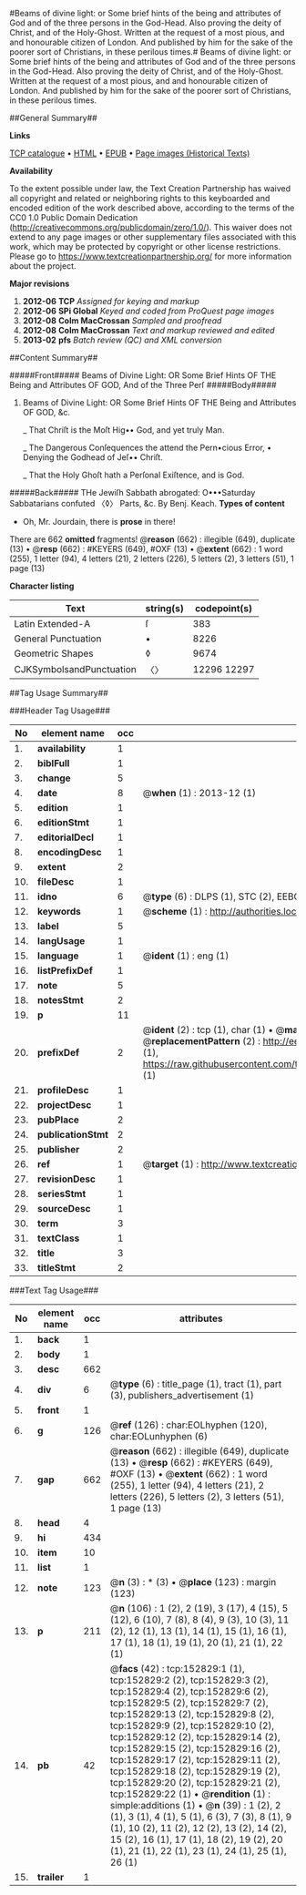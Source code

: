 #Beams of divine light: or Some brief hints of the being and attributes of God and of the three persons in the God-Head. Also proving the deity of Christ, and of the Holy-Ghost. Written at the request of a most pious, and and honourable citizen of London. And published by him for the sake of the poorer sort of Christians, in these perilous times.#
Beams of divine light: or Some brief hints of the being and attributes of God and of the three persons in the God-Head. Also proving the deity of Christ, and of the Holy-Ghost. Written at the request of a most pious, and and honourable citizen of London. And published by him for the sake of the poorer sort of Christians, in these perilous times.

##General Summary##

**Links**

[TCP catalogue](http://www.ota.ox.ac.uk/tcp/)  • 
[HTML](http://tei.it.ox.ac.uk/tcp/Texts-HTML/free/A76/A76281.html)  • 
[EPUB](http://tei.it.ox.ac.uk/tcp/Texts-EPUB/free/A76/A76281.epub) • 
[Page images (Historical Texts)](https://historicaltexts.jisc.ac.uk/eebo-99895454e)

**Availability**

To the extent possible under law, the Text Creation Partnership has waived all copyright and related or neighboring rights to this keyboarded and encoded edition of the work described above, according to the terms of the CC0 1.0 Public Domain Dedication (http://creativecommons.org/publicdomain/zero/1.0/). This waiver does not extend to any page images or other supplementary files associated with this work, which may be protected by copyright or other license restrictions. Please go to https://www.textcreationpartnership.org/ for more information about the project.

**Major revisions**

1. __2012-06__ __TCP__ *Assigned for keying and markup*
1. __2012-06__ __SPi Global__ *Keyed and coded from ProQuest page images*
1. __2012-08__ __Colm MacCrossan__ *Sampled and proofread*
1. __2012-08__ __Colm MacCrossan__ *Text and markup reviewed and edited*
1. __2013-02__ __pfs__ *Batch review (QC) and XML conversion*

##Content Summary##

#####Front#####
Beams of Divine Light: OR Some Brief Hints OF THE Being and Attributes OF GOD, And of the Three Perſ
#####Body#####

1. Beams of Divine Light: OR Some Brief Hints OF THE Being and Attributes OF GOD, &c.

    _ That Chriſt is the Moſt Hig•• God, and yet truly Man.

    _ The Dangerous Conſequences the attend the Pern•cious Error, • Denying the Godhead of Jeſ•• Chriſt.

    _ That the Holy Ghoſt hath a Perſonal Exiſtence, and is God.

#####Back#####
THe Jewiſh Sabbath abrogated: O•••Saturday Sabbatarians confuted 〈◊〉 Parts, &c. By Benj. Keach.
**Types of content**

  * Oh, Mr. Jourdain, there is **prose** in there!

There are 662 **omitted** fragments! 
 @__reason__ (662) : illegible (649), duplicate (13)  •  @__resp__ (662) : #KEYERS (649), #OXF (13)  •  @__extent__ (662) : 1 word (255), 1 letter (94), 4 letters (21), 2 letters (226), 5 letters (2), 3 letters (51), 1 page (13)

**Character listing**


|Text|string(s)|codepoint(s)|
|---|---|---|
|Latin Extended-A|ſ|383|
|General Punctuation|•|8226|
|Geometric Shapes|◊|9674|
|CJKSymbolsandPunctuation|〈〉|12296 12297|

##Tag Usage Summary##

###Header Tag Usage###

|No|element name|occ|attributes|
|---|---|---|---|
|1.|__availability__|1||
|2.|__biblFull__|1||
|3.|__change__|5||
|4.|__date__|8| @__when__ (1) : 2013-12 (1)|
|5.|__edition__|1||
|6.|__editionStmt__|1||
|7.|__editorialDecl__|1||
|8.|__encodingDesc__|1||
|9.|__extent__|2||
|10.|__fileDesc__|1||
|11.|__idno__|6| @__type__ (6) : DLPS (1), STC (2), EEBO-CITATION (1), PROQUEST (1), VID (1)|
|12.|__keywords__|1| @__scheme__ (1) : http://authorities.loc.gov/ (1)|
|13.|__label__|5||
|14.|__langUsage__|1||
|15.|__language__|1| @__ident__ (1) : eng (1)|
|16.|__listPrefixDef__|1||
|17.|__note__|5||
|18.|__notesStmt__|2||
|19.|__p__|11||
|20.|__prefixDef__|2| @__ident__ (2) : tcp (1), char (1)  •  @__matchPattern__ (2) : ([0-9\-]+):([0-9IVX]+) (1), (.+) (1)  •  @__replacementPattern__ (2) : http://eebo.chadwyck.com/downloadtiff?vid=$1&page=$2 (1), https://raw.githubusercontent.com/textcreationpartnership/Texts/master/tcpchars.xml#$1 (1)|
|21.|__profileDesc__|1||
|22.|__projectDesc__|1||
|23.|__pubPlace__|2||
|24.|__publicationStmt__|2||
|25.|__publisher__|2||
|26.|__ref__|1| @__target__ (1) : http://www.textcreationpartnership.org/docs/. (1)|
|27.|__revisionDesc__|1||
|28.|__seriesStmt__|1||
|29.|__sourceDesc__|1||
|30.|__term__|3||
|31.|__textClass__|1||
|32.|__title__|3||
|33.|__titleStmt__|2||


###Text Tag Usage###

|No|element name|occ|attributes|
|---|---|---|---|
|1.|__back__|1||
|2.|__body__|1||
|3.|__desc__|662||
|4.|__div__|6| @__type__ (6) : title_page (1), tract (1), part (3), publishers_advertisement (1)|
|5.|__front__|1||
|6.|__g__|126| @__ref__ (126) : char:EOLhyphen (120), char:EOLunhyphen (6)|
|7.|__gap__|662| @__reason__ (662) : illegible (649), duplicate (13)  •  @__resp__ (662) : #KEYERS (649), #OXF (13)  •  @__extent__ (662) : 1 word (255), 1 letter (94), 4 letters (21), 2 letters (226), 5 letters (2), 3 letters (51), 1 page (13)|
|8.|__head__|4||
|9.|__hi__|434||
|10.|__item__|10||
|11.|__list__|1||
|12.|__note__|123| @__n__ (3) : * (3)  •  @__place__ (123) : margin (123)|
|13.|__p__|211| @__n__ (106) : 1 (2), 2 (19), 3 (17), 4 (15), 5 (12), 6 (10), 7 (8), 8 (4), 9 (3), 10 (3), 11 (2), 12 (1), 13 (1), 14 (1), 15 (1), 16 (1), 17 (1), 18 (1), 19 (1), 20 (1), 21 (1), 22 (1)|
|14.|__pb__|42| @__facs__ (42) : tcp:152829:1 (1), tcp:152829:2 (2), tcp:152829:3 (2), tcp:152829:4 (2), tcp:152829:6 (2), tcp:152829:5 (2), tcp:152829:7 (2), tcp:152829:13 (2), tcp:152829:8 (2), tcp:152829:9 (2), tcp:152829:10 (2), tcp:152829:12 (2), tcp:152829:14 (2), tcp:152829:15 (2), tcp:152829:16 (2), tcp:152829:17 (2), tcp:152829:11 (2), tcp:152829:18 (2), tcp:152829:19 (2), tcp:152829:20 (2), tcp:152829:21 (2), tcp:152829:22 (1)  •  @__rendition__ (1) : simple:additions (1)  •  @__n__ (39) : 1 (2), 2 (1), 3 (1), 4 (1), 5 (1), 6 (3), 7 (3), 8 (1), 9 (1), 10 (2), 11 (2), 12 (2), 13 (2), 14 (2), 15 (2), 16 (1), 17 (1), 18 (2), 19 (2), 20 (1), 21 (1), 22 (1), 23 (1), 24 (1), 25 (1), 26 (1)|
|15.|__trailer__|1||
